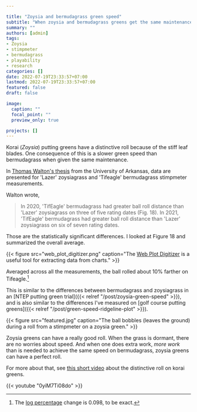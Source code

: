 ```yaml
---

title: "Zoysia and bermudagrass green speed"
subtitle: "When zoysia and bermudagrass greens get the same maintenance, the ball rolls 10 to 20% farther on the bermudagrass."
summary: ""
authors: [admin]
tags: 
- Zoysia
- stimpmeter
- bermudagrass
- playability
- research
categories: []
date: 2022-07-19T23:33:57+07:00
lastmod: 2022-07-19T23:33:57+07:00
featured: false
draft: false

image:
  caption: ""
  focal_point: ""
  preview_only: true

projects: []
---
```


Korai (*Zoysia*) putting greens have a distinctive roll because of the stiff leaf blades. One consequence of this is a slower green speed than bermudagrass when given the same maintenance. 

In [Thomas Walton's thesis](https://scholarworks.uark.edu/etd/4396/) from the University of Arkansas, data are presented for 'Lazer' zoysiagrass and 'Tifeagle' bermudagrass stimpmeter measurements.

Walton wrote, 

> In 2020, 'TifEagle' bermudagrass had greater ball roll distance than 'Lazer' zoysiagrass on three of five rating dates (Fig. 18). In 2021, 'TifEagle' bermudagrass had greater ball roll distance than 'Lazer' zoysiagrass on six of seven rating dates.

Those are the statistically significant differences. I looked at Figure 18 and summarized the overall average.

{{< figure src="web_plot_digitizer.png" caption="The [Web Plot Digitizer](https://automeris.io/WebPlotDigitizer/) is a useful tool for extracting data from charts." >}}

Averaged across all the measurements, the ball rolled about 10% farther on Tifeagle.[^1]

This is similar to the differences between bermudagrass and zoysiagrass in an [NTEP putting green trial]({{< relref "/post/zoysia-green-speed" >}}), and is also similar to the differences I've measured on [golf course putting greens]({{< relref "/post/green-speed-ridgeline-plot" >}}).

{{< figure src="featured.jpg" caption="The ball bobbles (leaves the ground) during a roll from a stimpmeter on a zoysia green." >}} 

Zoysia greens can have a really good roll. When the grass is dormant, there are no worries about speed. And when one does extra work, *more work* than is needed to achieve the same speed on bermudagrass, zoysia greens can have a perfect roll. 

For more about that, see [this short video](https://youtu.be/0yiM7Ti08do) about the distinctive roll on korai greens.

{{< youtube "0yiM7Ti08do" >}}
<br>

[^1]: The [log percentage](https://doi.org/10.2307/2683905 ) change is 0.098, to be exact. 



